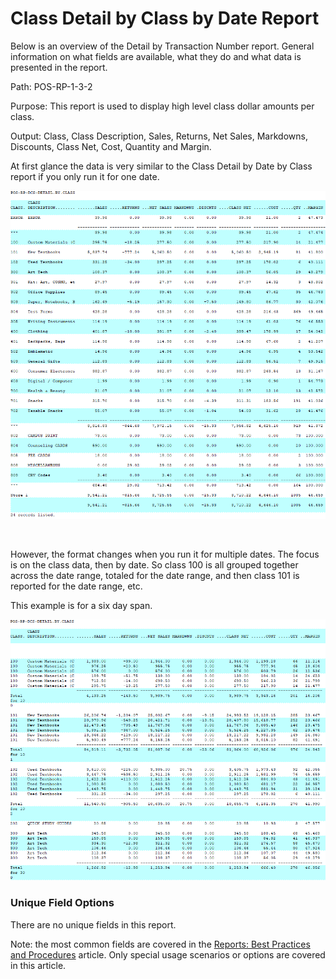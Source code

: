 # Class Detail by Class by Date Report

<PageHeader />

Below is an overview of the Detail by Transaction Number report. General information on what fields are available, what they do and what data is presented in the report.

Path: POS-RP-1-3-2

Purpose: This report is used to display high level class dollar amounts per class.

Output: Class, Class Description, Sales, Returns, Net Sales, Markdowns, Discounts, Class Net, Cost, Quantity and Margin.

At first glance the data is very similar to the Class Detail by Date by Class report if you only run it for one date.

![](./pos-rp-1-3-2.1.png)

 

However, the format changes when you run it for multiple dates. The focus is on the class data, then by date. So class 100 is all grouped together across the date range, totaled for the date range, and then class 101 is reported for the date range, etc.

This example is for a six day span.

![](./pos-rp-1-3-2.2.png)

### Unique Field Options

There are no unique fields in this report.

Note: the most common fields are covered in the [Reports: Best Practices and Procedures](http://tcs-training-wp.azurewebsites.net/?post_type=dwkb&p=1227&preview=true) article. Only special usage scenarios or options are covered in this article.

<PageFooter />

